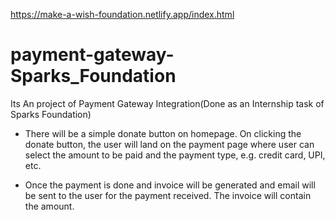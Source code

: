 https://make-a-wish-foundation.netlify.app/index.html
# payment-gateway-Sparks_Foundation
Its An project of Payment Gateway Integration(Done as an Internship task of Sparks Foundation)

* There will be a simple donate button on homepage. On clicking
the donate button, the user will land on the payment page where
user can select the amount to be paid and the payment type, e.g.
credit card, UPI, etc.

* Once the payment is done and invoice will be generated and
email will be sent to the user for the payment received. The
invoice will contain the amount.
